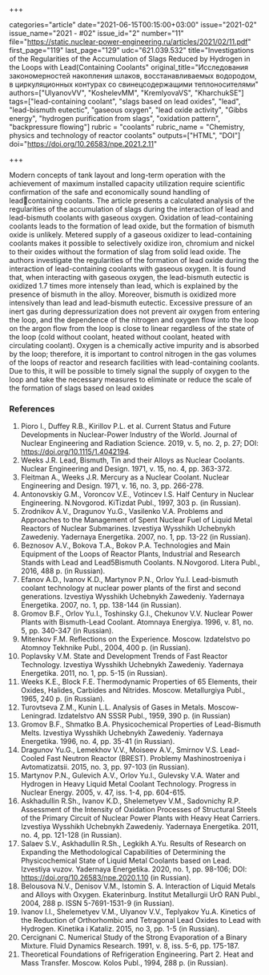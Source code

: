 +++

categories="article"
date="2021-06-15T00:15:00+03:00"
issue="2021-02"
issue_name="2021 - #02"
issue_id="2"
number="11"
file="https://static.nuclear-power-engineering.ru/articles/2021/02/11.pdf"
first_page="119"
last_page="129"
udc="621.039.532"
title="Investigations of the Regularities of the Accumulation of Slags Reduced by Hydrogen in the Loops with Lead(Containing Coolants"
original_title="Исследования закономерностей накопления шлаков, восстанавливаемых водородом, в циркуляционных контурах со свинецсодержащими теплоносителями"
authors=["UlyanovVV", "KoshelevMM", "KremlyovaVS", "KharchukSE"]
tags=["lead-containing coolant", "slags based on lead oxides", "lead", "lead-bismuth eutectic", "gaseous oxygen", "lead oxide activity", "Gibbs energy", "hydrogen purification from slags", "oxidation pattern", "backpressure flowing"]
rubric = "coolants"
rubric_name = "Chemistry, physics and technology of reactor coolants"
outputs=["HTML", "DOI"]
doi="https://doi.org/10.26583/npe.2021.2.11"

+++

Modern concepts of tank layout and long-term operation with the achievement of maximum installed capacity utilization require scientific confirmation of the safe and economically sound handling of leadcontaining coolants. The article presents a calculated analysis of the regularities of the accumulation of slags during the interaction of lead and lead-bismuth coolants with gaseous oxygen. Oxidation of lead-containing coolants leads to the formation of lead oxide, but the formation of bismuth oxide is unlikely. Metered supply of a gaseous oxidizer to lead-containing coolants makes it possible to selectively oxidize iron, chromium and nickel to their oxides without the formation of slag from solid lead oxide. The authors investigate the regularities of the formation of lead oxide during the interaction of lead-containing coolants with gaseous oxygen. It is found that, when interacting with gaseous oxygen, the lead-bismuth eutectic is oxidized 1.7 times more intensely than lead, which is explained by the presence of bismuth in the alloy. Moreover, bismuth is oxidized more intensively than lead and lead-bismuth eutectic. Excessive pressure of an inert gas during depressurization does not prevent air oxygen from entering the loop, and the dependence of the nitrogen and oxygen flow into the loop on the argon flow from the loop is close to linear regardless of the state of the loop (cold without coolant, heated without coolant, heated with circulating coolant). Oxygen is a chemically active impurity and is absorbed by the loop; therefore, it is important to control nitrogen in the gas volumes of the loops of reactor and research facilities with lead-containing coolants. Due to this, it will be possible to timely signal the supply of oxygen to the loop and take the necessary measures to eliminate or reduce the scale of the formation of slags based on lead oxides

### References

1. Pioro I., Duffey R.B., Kirillov P.L. et al. Current Status and Future Developments in Nuclear-Power Industry of the World. Journal of Nuclear Engineering and Radiation Science. 2019, v. 5, no. 2, p. 27; DOI: https://doi.org/10.1115/1.4042194.
2. Weeks J.R. Lead, Bismuth, Tin and their Alloys as Nuclear Coolants. Nuclear Engineering and Design. 1971, v. 15, no. 4, pp. 363-372.
3. Fleitman A., Weeks J.R. Mercury as a Nuclear Coolant. Nuclear Engineering and Design. 1971, v. 16, no. 3, pp. 266-278.
4. Antonovskiy G.M., Voroncov V.E., Votincev I.S. Half Century in Nuclear Engineering. N.Novgorod. KiTizdat Publ., 1997, 303 p. (in Russian).
5. Zrodnikov A.V., Dragunov Yu.G., Vasilenko V.A. Problems and Approaches to the Management of Spent Nuclear Fuel of Liquid Metal Reactors of Nuclear Submarines. Izvestiya Wysshikh Uchebnykh Zawedeniy. Yadernaya Energetika. 2007, no. 1, pp. 13-22 (in Russian).
6. Beznosov A.V., Bokova T.A., Bokov P.A. Technologies and Main Equipment of the Loops of Reactor Plants, Industrial and Research Stands with Lead and Lead5Bismuth Coolants. N.Novgorod. Litera Publ., 2016, 488 p. (in Russian).
7. Efanov A.D., Ivanov K.D., Martynov P.N., Orlov Yu.I. Lead-bismuth coolant technology at nuclear power plants of the first and second generations. Izvestiya Wysshikh Uchebnykh Zawedeniy. Yadernaya Energetika. 2007, no. 1, pp. 138-144 (in Russian).
8. Gromov B.F., Orlov Yu.I., Toshinsky G.I., Chekunov V.V. Nuclear Power Plants with Bismuth-Lead Coolant. Atomnaya Energiya. 1996, v. 81, no. 5, pp. 340-347 (in Russian).
9. Mitenkov F.M. Reflections on the Experience. Moscow. Izdatelstvo po Atomnoy Tekhnike Publ., 2004, 400 p. (in Russian).
10. Poplavsky V.M. State and Development Trends of Fast Reactor Technology. Izvestiya Wysshikh Uchebnykh Zawedeniy. Yadernaya Energetika. 2011, no. 1, pp. 5-15 (in Russian).
11. Weeks K.E., Block F.E. Thermodynamic Properties of 65 Elements, their Oxides, Halides, Carbides and Nitrides. Moscow. Metallurgiya Publ., 1965, 240 p. (in Russian).
12. Turovtseva Z.M., Kunin L.L. Analysis of Gases in Metals. Moscow-Leningrad. Izdatelstvo AN SSSR Publ., 1959, 390 p. (in Russian)
13. Gromov B.F., Shmatko B.A. Physicochemical Properties of Lead-Bismuth Melts. Izvestiya Wysshikh Uchebnykh Zawedeniy. Yadernaya Energetika. 1996, no. 4, pp. 35-41 (in Russian).
14. Dragunov Yu.G., Lemekhov V.V., Moiseev A.V., Smirnov V.S. Lead-Cooled Fast Neutron Reactor (BREST). Problemy Mashinostroeniya i Avtomatizatsii. 2015, no. 3, pp. 97-103 (in Russian).
15. Martynov P.N., Gulevich A.V., Orlov Yu.I., Gulevsky V.A. Water and Hydrogen in Heavy Liquid Metal Coolant Technology. Progress in Nuclear Energy. 2005, v. 47, iss. 1-4, pp. 604-615.
16. Askhadullin R.Sh., Ivanov K.D., Shelemetyev V.M., Sadovnichy R.P. Assessment of the Intensity of Oxidation Processes of Structural Steels of the Primary Circuit of Nuclear Power Plants with Heavy Heat Carriers. Izvestiya Wysshikh Uchebnykh Zawedeniy. Yadernaya Energetika. 2011, no. 4, pp. 121-128 (in Russian).
17. Salaev S.V., Askhadullin R.Sh., Legkikh A.Yu. Results of Research on Expanding the Methodological Capabilities of Determining the Physicochemical State of Liquid Metal Coolants based on Lead. Izvestiya vuzov. Yadernaya Energetika. 2020, no. 1, pp. 98-106; DOI: https://doi.org/10.26583/npe.2020.1.10 (in Russian).
18. Belousova N.V., Denisov V.M., Istomin S. A. Interaction of Liquid Metals and Alloys with Oxygen. Ekaterinburg. Institut Metallurgii UrO RAN Publ., 2004, 288 p. ISSN 5-7691-1531-9 (in Russian).
19. Ivanov I.I., Shelemetyev V.M., Ulyanov V.V., Teplyakov Yu.A. Kinetics of the Reduction of Orthorhombic and Tetragonal Lead Oxides to Lead with Hydrogen. Kinetika i Kataliz. 2015, no 3, pp. 1-5 (in Russian).
20. Cercignani C. Numerical Study of the Strong Evaporation of a Binary Mixture. Fluid Dynamics Research. 1991, v. 8, iss. 5-6, pp. 175-187.
21. Theoretical Foundations of Refrigeration Engineering. Part 2. Heat and Mass Transfer. Moscow. Kolos Publ., 1994, 288 p. (in Russian).